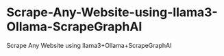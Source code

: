 # Scrape-Any-Website-using-llama3-Ollama-ScrapeGraphAI
Scrape Any Website using llama3+Ollama+ScrapeGraphAI
